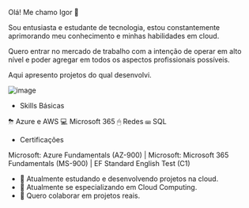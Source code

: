  Olá! Me chamo Igor 👋

 Sou entusiasta e estudante de tecnologia, estou constantemente aprimorando meu conhecimento e minhas habilidades em cloud.

 Quero entrar no mercado de trabalho com a intenção de operar em alto nível e poder agregar em todos os aspectos profissionais possíveis.

 Aqui apresento projetos do qual desenvolvi.
 
![image](https://github.com/igorlipe52/igorlipe52/assets/140567532/7ac28240-b897-4db2-bff4-f220c926fa5f)

- Skills Básicas

⛈ Azure e AWS
💻 Microsoft 365
🖱 Redes
⌨ SQL

- Certificações
  
Microsoft: Azure Fundamentals (AZ-900) |
Microsoft: Microsoft 365 Fundamentals (MS-900) | 
EF Standard English Test (C1)

 
- 🔭 Atualmente estudando e desenvolvendo projetos na cloud.
- 🌱 Atualmente se especializando em Cloud Computing.
- 👯 Quero colaborar em projetos reais.


